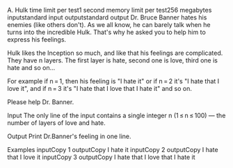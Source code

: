 A. Hulk
time limit per test1 second
memory limit per test256 megabytes
inputstandard input
outputstandard output
Dr. Bruce Banner hates his enemies (like others don't). As we all know, he can barely talk when he turns into the incredible Hulk. That's why he asked you to help him to express his feelings.

Hulk likes the Inception so much, and like that his feelings are complicated. They have n layers. The first layer is hate, second one is love, third one is hate and so on...

For example if n = 1, then his feeling is "I hate it" or if n = 2 it's "I hate that I love it", and if n = 3 it's "I hate that I love that I hate it" and so on.

Please help Dr. Banner.

Input
The only line of the input contains a single integer n (1 ≤ n ≤ 100) — the number of layers of love and hate.

Output
Print Dr.Banner's feeling in one line.

Examples
inputCopy
1
outputCopy
I hate it
inputCopy
2
outputCopy
I hate that I love it
inputCopy
3
outputCopy
I hate that I love that I hate it